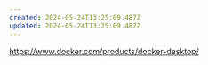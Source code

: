 ```yaml
---
created: 2024-05-24T13:25:09.487Z
updated: 2024-05-24T13:25:09.487Z
---
```

https://www.docker.com/products/docker-desktop/